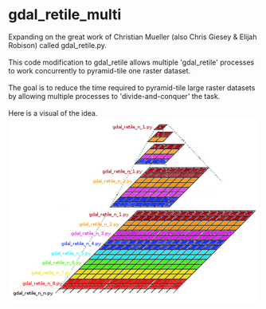 # gdal_retile_multi
Expanding on the great work of Christian Mueller (also Chris Giesey & Elijah Robison) called gdal_retile.py.<br><br>
This code modification to gdal_retile allows multiple 'gdal_retile' processes to work concurrently to pyramid-tile one raster dataset.
<br>
<br>The goal is to reduce the time required to pyramid-tile large raster datasets by allowing multiple processes to 'divide-and-conquer' the task.<br><br>
Here is a visual of the idea.<br>
![gdal_retile_multi_n_n](https://github.com/cm0001/gdal_retile_multi/blob/master/blob/master/img/gdal_retile_multi_n_n.png)
